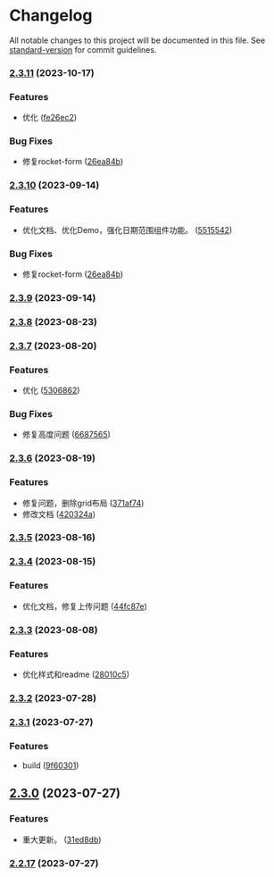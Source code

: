 # Changelog

All notable changes to this project will be documented in this file. See [standard-version](https://github.com/conventional-changelog/standard-version) for commit guidelines.

### [2.3.11](https://github.com/JackySoft/rocket-render/compare/v2.3.9...v2.3.11) (2023-10-17)


### Features

* 优化 ([fe26ec2](https://github.com/JackySoft/rocket-render/commit/fe26ec2b92c8e2895850d854844731c7138d5ec9))


### Bug Fixes

* 修复rocket-form ([26ea84b](https://github.com/JackySoft/rocket-render/commit/26ea84bd74c14d2be137a1786d99f48debd33c06))

### [2.3.10](https://github.com/JackySoft/rocket-render/compare/v2.3.9...v2.3.10) (2023-09-14)


### Features

* 优化文档、优化Demo，强化日期范围组件功能。 ([5515542](https://github.com/JackySoft/rocket-render/commit/5515542869c77f95d27227659e318e506e40a8e4))


### Bug Fixes

* 修复rocket-form ([26ea84b](https://github.com/JackySoft/rocket-render/commit/26ea84bd74c14d2be137a1786d99f48debd33c06))

### [2.3.9](https://github.com/JackySoft/rocket-render/compare/v2.3.8...v2.3.9) (2023-09-14)

### [2.3.8](https://github.com/JackySoft/rocket-render/compare/v2.3.7...v2.3.8) (2023-08-23)

### [2.3.7](https://github.com/JackySoft/rocket-render/compare/v2.3.6...v2.3.7) (2023-08-20)


### Features

* 优化 ([5306862](https://github.com/JackySoft/rocket-render/commit/5306862068d5dba84f3b73d0600e6b89f512e41e))


### Bug Fixes

* 修复高度问题 ([6687565](https://github.com/JackySoft/rocket-render/commit/66875657bb3d9b325a330d27871d066896bd2d50))

### [2.3.6](https://github.com/JackySoft/rocket-render/compare/v2.3.5...v2.3.6) (2023-08-19)


### Features

* 修复问题，删除grid布局 ([371af74](https://github.com/JackySoft/rocket-render/commit/371af74010116cee82133ebbee4a5266289380ef))
* 修改文档 ([420324a](https://github.com/JackySoft/rocket-render/commit/420324a2e3f3b8517de2788476aa923583306661))

### [2.3.5](https://github.com/JackySoft/rocket-render/compare/v2.3.4...v2.3.5) (2023-08-16)

### [2.3.4](https://github.com/JackySoft/rocket-render/compare/v2.3.3...v2.3.4) (2023-08-15)


### Features

* 优化文档，修复上传问题 ([44fc87e](https://github.com/JackySoft/rocket-render/commit/44fc87ec89984f7d78c44149e8d5f05e553919f0))

### [2.3.3](https://github.com/JackySoft/rocket-render/compare/v2.3.2...v2.3.3) (2023-08-08)


### Features

* 优化样式和readme ([28010c5](https://github.com/JackySoft/rocket-render/commit/28010c574421fde34eac262c023b75e5bea8bf75))

### [2.3.2](https://github.com/JackySoft/rocket-render/compare/v2.3.1...v2.3.2) (2023-07-28)

### [2.3.1](https://github.com/JackySoft/rocket-render/compare/v2.3.0...v2.3.1) (2023-07-27)


### Features

* build ([9f60301](https://github.com/JackySoft/rocket-render/commit/9f60301bfcef3720289fcc29efa7e3ee400595b3))

## [2.3.0](https://github.com/JackySoft/rocket-render/compare/v2.2.17...v2.3.0) (2023-07-27)


### Features

* 重大更新。 ([31ed8db](https://github.com/JackySoft/rocket-render/commit/31ed8dbff3b7b91a8704acebcc6b31a66a71ebd1))

### [2.2.17](https://github.com/JackySoft/rocket-render/compare/v2.2.16...v2.2.17) (2023-07-27)
